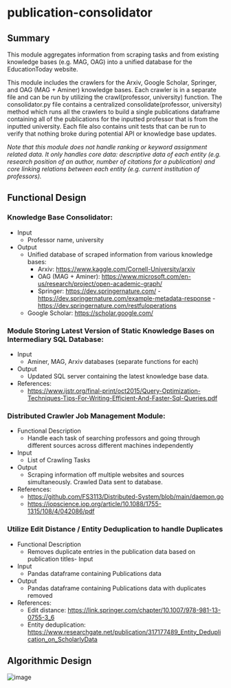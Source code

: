 # publication-consolidator

## Summary

This module aggregates information from scraping tasks and from existing knowledge bases (e.g. MAG, OAG) into a unified database for the EducationToday website.

This module includes the crawlers for the Arxiv, Google Scholar, Springer, and OAG (MAG + Aminer) knowledge bases. Each crawler is in a separate file and can be run by utilizing the crawl(professor, university) function. The consolidator.py file contains a centralized consolidate(professor, university) method which runs all the crawlers to build a single publications dataframe containing all of the publications for the inputted professor that is from the inputted university. Each file also contains unit tests that can be run to verify that nothing broke during potential API or knowledge base updates.

*Note that this module does not handle ranking or keyword assignment related data. It only handles core data: descriptive data of each entity (e.g. research position of an author, number of citations for a publication) and core linking relations between each entity (e.g. current institution of professors).*


## Functional Design 
### Knowledge Base Consolidator: 
- Input 
  - Professor name, university
- Output
  - Unified database of scraped information from various knowledge bases:
      - Arxiv: https://www.kaggle.com/Cornell-University/arxiv
      - OAG (MAG + Aminer): https://www.microsoft.com/en-us/research/project/open-academic-graph/
      - Springer: https://dev.springernature.com/ 
                  - https://dev.springernature.com/example-metadata-response 
                  - https://dev.springernature.com/restfuloperations 
   - Google Scholar: https://scholar.google.com/

### Module Storing Latest Version of Static Knowledge Bases on Intermediary SQL Database: 
- Input 
  - Aminer, MAG, Arxiv databases (separate functions for each)
- Output
  - Updated SQL server containing the latest knowledge base data.
- References:
  - https://www.ijstr.org/final-print/oct2015/Query-Optimization-Techniques-Tips-For-Writing-Efficient-And-Faster-Sql-Queries.pdf 

### Distributed Crawler Job Management Module:
- Functional Description
  - Handle each task of searching professors and going through different sources across different machines independently
- Input 
  - List of Crawling Tasks
- Output
  - Scraping information off multiple websites and sources simultaneously. Crawled Data sent to database. 
- References:
  - https://github.com/FS3113/Distributed-System/blob/main/daemon.go 
  - https://iopscience.iop.org/article/10.1088/1755-1315/108/4/042086/pdf

### Utilize Edit Distance / Entity Deduplication to handle Duplicates
- Functional Description
  - Removes duplicate entries in the publication data based on publication titles- Input 
- Input 
  - Pandas dataframe containing Publications data
- Output
  - Pandas dataframe containing Publications data with duplicates removed
- References:
  - Edit distance: https://link.springer.com/chapter/10.1007/978-981-13-0755-3_6 
  - Entity deduplication: https://www.researchgate.net/publication/317177489_Entity_Deduplication_on_ScholarlyData 

## Algorithmic Design
![image](https://user-images.githubusercontent.com/12843675/134738273-95163166-287b-4496-9b3e-0a0e674e414c.png)


